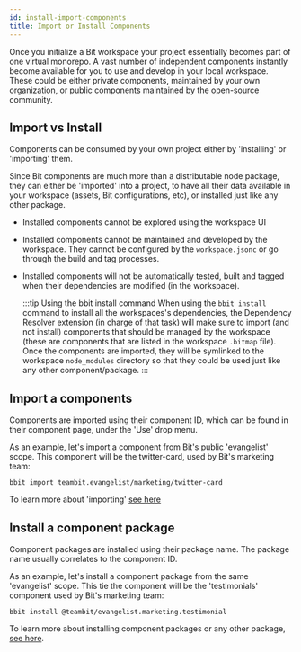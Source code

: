 ```yaml
---
id: install-import-components
title: Import or Install Components
---
```


Once you initialize a Bit workspace your project essentially becomes part of one virtual monorepo.
A vast number of independent components instantly become available for you to use and develop in your local workspace.
These could be either private components, maintained by your own organization, or public components maintained by the open-source community.

## Import vs Install

Components can be consumed by your own project either by 'installing' or 'importing' them.

Since Bit components are much more than a distributable node package, they can either be 'imported' into a project,
to have all their data available in your workspace (assets, Bit configurations, etc), or installed just like any other package.

- Installed components cannot be explored using the workspace UI
- Installed components cannot be maintained and developed by the workspace. They cannot be configured by the `workspace.jsonc` or go through the build and tag processes.
- Installed components will not be automatically tested, built and tagged when their dependencies are modified (in the workspace).

  :::tip Using the bbit install command
  When using the `bbit install` command to install all the workspaces's dependencies, the Dependency Resolver extension (in charge of that task) will
  make sure to import (and not install) components that should be managed by the workspace (these are components that are listed in the workspace `.bitmap` file).
  Once the components are imported, they will be symlinked to the workspace `node_modules` directory so that they could be used just like any other component/package.
  :::

## Import a components

Components are imported using their component ID, which can be found in their component page, under the 'Use' drop menu.

As an example, let's import a component from Bit's public 'evangelist' scope.
This component will be the twitter-card, used by Bit's marketing team:

```
bbit import teambit.evangelist/marketing/twitter-card
```

To learn more about 'importing' [see here](/docs/components/importing)

## Install a component package

Component packages are installed using their package name. The package name usually correlates to the component ID.

As an example, let's install a component package from the same 'evangelist' scope.
This tie the component will be the 'testimonials' component used by Bit's marketing team:

```
bbit install @teambit/evangelist.marketing.testimonial
```

To learn more about installing component packages or any other package, [see here](/docs/packages/install-packages).
